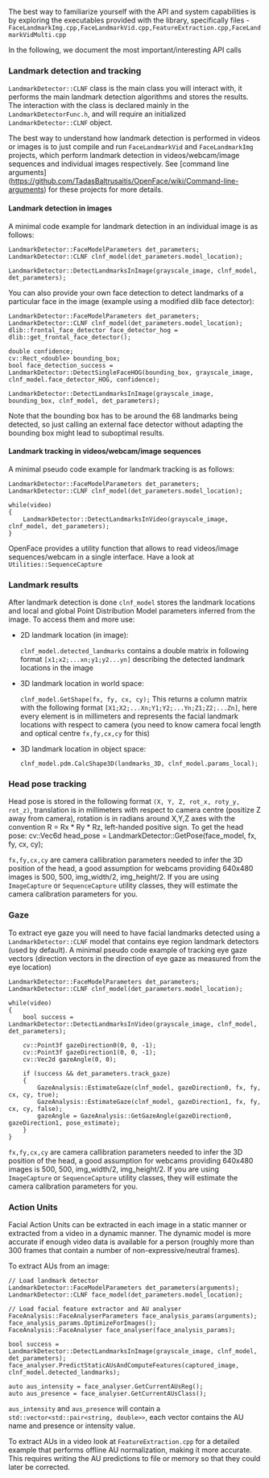 The best way to familiarize yourself with the API and system capabilities is by exploring the executables provided with the library, specifically files - `FaceLandmarkImg.cpp,FaceLandmarkVid.cpp,FeatureExtraction.cpp,FaceLandmarkVidMulti.cpp`

In the following, we document the most important/interesting API calls

### Landmark detection and tracking

`LandmarkDetector::CLNF` class is the main class you will interact with, it performs the main landmark detection algorithms and stores the results. The interaction with the class is declared mainly in the `LandmarkDetectorFunc.h`, and will require an initialized `LandmarkDetector::CLNF` object. 

The best way to understand how landmark detection is performed in videos or images is to just compile and run `FaceLandmarkVid` and `FaceLandmarkImg` projects, which perform landmark detection in videos/webcam/image sequences and individual images respectively. See [command line arguments] (https://github.com/TadasBaltrusaitis/OpenFace/wiki/Command-line-arguments) for these projects for more details.

#### Landmark detection in images

A minimal code example for landmark detection in an individual image is as follows:

    LandmarkDetector::FaceModelParameters det_parameters;
    LandmarkDetector::CLNF clnf_model(det_parameters.model_location);
    
    LandmarkDetector::DetectLandmarksInImage(grayscale_image, clnf_model, det_parameters);

You can also provide your own face detection to detect landmarks of a particular face in the image (example using a modified dlib face detector):

    LandmarkDetector::FaceModelParameters det_parameters;
    LandmarkDetector::CLNF clnf_model(det_parameters.model_location);
	dlib::frontal_face_detector face_detector_hog = dlib::get_frontal_face_detector();

    double confidence;
    cv::Rect_<double> bounding_box;
    bool face_detection_success = LandmarkDetector::DetectSingleFaceHOG(bounding_box, grayscale_image, clnf_model.face_detector_HOG, confidence);

    LandmarkDetector::DetectLandmarksInImage(grayscale_image, bounding_box, clnf_model, det_parameters);

Note that the bounding box has to be around the 68 landmarks being detected, so just calling an external face detector without adapting the bounding box might lead to suboptimal results.
	
#### Landmark tracking in videos/webcam/image sequences

A minimal pseudo code example for landmark tracking is as follows:

    LandmarkDetector::FaceModelParameters det_parameters;
    LandmarkDetector::CLNF clnf_model(det_parameters.model_location);	

    while(video)
    {
        LandmarkDetector::DetectLandmarksInVideo(grayscale_image, clnf_model, det_parameters);
    }

OpenFace provides a utility function that allows to read videos/image sequences/webcam in a single interface. Have a look at `Utilities::SequenceCapture`
	
### Landmark results	
	
After landmark detection is done `clnf_model` stores the landmark locations and local and global Point Distribution Model parameters inferred from the image. To access them and more use:

- 2D landmark location (in image):

   `clnf_model.detected_landmarks` contains a double matrix in following format `[x1;x2;...xn;y1;y2...yn]` describing the detected landmark locations in the image
- 3D landmark location in world space:

	`clnf_model.GetShape(fx, fy, cx, cy);` This returns a column matrix with the following format `[X1;X2;...Xn;Y1;Y2;...Yn;Z1;Z2;...Zn]`, here every element is in millimeters and represents the facial landmark locations with respect to camera (you need to know camera focal length and optical centre `fx,fy,cx,cy` for this)
- 3D landmark location in object space:

	`clnf_model.pdm.CalcShape3D(landmarks_3D, clnf_model.params_local);`

### Head pose tracking

Head pose is stored in the following format `(X, Y, Z, rot_x, roty_y, rot_z)`,  translation is in millimeters with respect to camera centre (positize Z away from camera), rotation is in radians around X,Y,Z axes with the convention R = Rx * Ry * Rz, left-handed positive sign. To get the head pose:
    cv::Vec6d head_pose = LandmarkDetector::GetPose(face_model, fx, fy, cx, cy);

`fx,fy,cx,cy` are camera callibration parameters needed to infer the 3D position of the head, a good assumption for webcams providing 640x480 images is 500, 500, img_width/2, img_height/2. If you are using `ImageCapture` or `SequenceCapture` utility classes, they will estimate the camera calibration parameters for you.

### Gaze

To extract eye gaze you will need to have facial landmarks detected using a `LandmarkDetector::CLNF` model that contains eye region landmark detectors (used by default). 
A minimal pseudo code example of tracking eye gaze vectors (direction vectors in the direction of eye gaze as measured from the eye location)

    LandmarkDetector::FaceModelParameters det_parameters;
    LandmarkDetector::CLNF clnf_model(det_parameters.model_location);	

    while(video)
    {
        bool success = LandmarkDetector::DetectLandmarksInVideo(grayscale_image, clnf_model, det_parameters);
				
        cv::Point3f gazeDirection0(0, 0, -1);
        cv::Point3f gazeDirection1(0, 0, -1);
		cv::Vec2d gazeAngle(0, 0);

        if (success && det_parameters.track_gaze)
        {
            GazeAnalysis::EstimateGaze(clnf_model, gazeDirection0, fx, fy, cx, cy, true);
            GazeAnalysis::EstimateGaze(clnf_model, gazeDirection1, fx, fy, cx, cy, false);
			gazeAngle = GazeAnalysis::GetGazeAngle(gazeDirection0, gazeDirection1, pose_estimate);
        }
    }

`fx,fy,cx,cy` are camera callibration parameters needed to infer the 3D position of the head, a good assumption for webcams providing 640x480 images is 500, 500, img_width/2, img_height/2. If you are using `ImageCapture` or `SequenceCapture` utility classes, they will estimate the camera calibration parameters for you.
	
### Action Units

Facial Action Units can be extracted in each image in a static manner or extracted from a video in a dynamic manner. The dynamic model is more accurate if enough video data is available for a person (roughly more than 300 frames that contain a number of non-expressive/neutral frames). 

To extract AUs from an image:

    // Load landmark detector
    LandmarkDetector::FaceModelParameters det_parameters(arguments);
    LandmarkDetector::CLNF face_model(det_parameters.model_location);
    
    // Load facial feature extractor and AU analyser
    FaceAnalysis::FaceAnalyserParameters face_analysis_params(arguments);
	face_analysis_params.OptimizeForImages();	
    FaceAnalysis::FaceAnalyser face_analyser(face_analysis_params);

    bool success = LandmarkDetector::DetectLandmarksInImage(grayscale_image, clnf_model, det_parameters);
    face_analyser.PredictStaticAUsAndComputeFeatures(captured_image, clnf_model.detected_landmarks);

	auto aus_intensity = face_analyser.GetCurrentAUsReg();
	auto aus_presence = face_analyser.GetCurrentAUsClass();
	
`aus_intensity` and `aus_presence` will contain a `std::vector<std::pair<string, double>>`, each vector contains the AU name and presence or intensity value.

To extract AUs in a video look at `FeatureExtraction.cpp` for a detailed example that performs offline AU normalization, making it more accurate. This requires writing the AU predictions to file or memory so that they could later be corrected. 